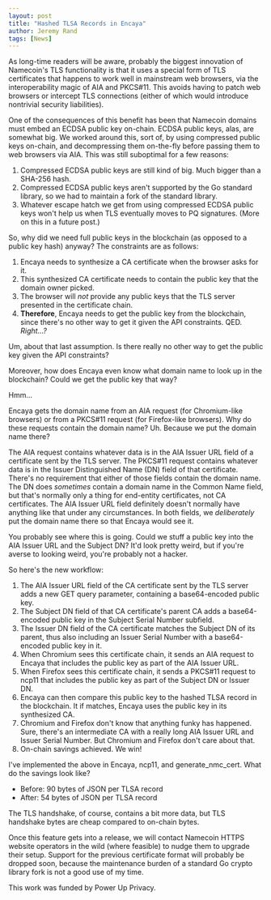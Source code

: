 ```yaml
---
layout: post
title: "Hashed TLSA Records in Encaya"
author: Jeremy Rand
tags: [News]
---
```


As long-time readers will be aware, probably the biggest innovation of Namecoin's TLS functionality is that it uses a special form of TLS certificates that happens to work well in mainstream web browsers, via the interoperability magic of AIA and PKCS#11. This avoids having to patch web browsers or intercept TLS connections (either of which would introduce nontrivial security liabilities).

One of the consequences of this benefit has been that Namecoin domains must embed an ECDSA public key on-chain. ECDSA public keys, alas, are somewhat big. We worked around this, sort of, by using compressed public keys on-chain, and decompressing them on-the-fly before passing them to web browsers via AIA. This was still suboptimal for a few reasons:

1. Compressed ECDSA public keys are still kind of big. Much bigger than a SHA-256 hash.
2. Compressed ECDSA public keys aren't supported by the Go standard library, so we had to maintain a fork of the standard library.
3. Whatever escape hatch we get from using compressed ECDSA public keys won't help us when TLS eventually moves to PQ signatures. (More on this in a future post.)

So, why did we need full public keys in the blockchain (as opposed to a public key hash) anyway? The constraints are as follows:

1. Encaya needs to synthesize a CA certificate when the browser asks for it.
2. This synthesized CA certificate needs to contain the public key that the domain owner picked.
3. The browser will *not* provide any public keys that the TLS server presented in the certificate chain.
4. **Therefore**, Encaya needs to get the public key from the blockchain, since there's no other way to get it given the API constraints. QED. *Right...?*

Um, about that last assumption. Is there really no other way to get the public key given the API constraints?

Moreover, how does Encaya even know what domain name to look up in the blockchain? Could we get the public key that way?

Hmm...

Encaya gets the domain name from an AIA request (for Chromium-like browsers) or from a PKCS#11 request (for Firefox-like browsers). Why do these requests contain the domain name? Uh. Because we put the domain name there?

The AIA request contains whatever data is in the AIA Issuer URL field of a certificate sent by the TLS server. The PKCS#11 request contains whatever data is in the Issuer Distinguished Name (DN) field of that certificate. There's no requirement that either of those fields contain the domain name. The DN does *sometimes* contain a domain name in the Common Name field, but that's normally only a thing for end-entity certificates, not CA certificates. The AIA Issuer URL field definitely doesn't normally have anything like that under any circumstances. In both fields, we *deliberately* put the domain name there so that Encaya would see it.

You probably see where this is going. Could we stuff a public key into the AIA Issuer URL and the Subject DN? It'd look pretty weird, but if you're averse to looking weird, you're probably not a hacker.

So here's the new workflow:

1. The AIA Issuer URL field of the CA certificate sent by the TLS server adds a new GET query parameter, containing a base64-encoded public key.
2. The Subject DN field of that CA certificate's parent CA adds a base64-encoded public key in the Subject Serial Number subfield.
3. The Issuer DN field of the CA certificate matches the Subject DN of its parent, thus also including an Issuer Serial Number with a base64-encoded public  key in it.
4. When Chromium sees this certificate chain, it sends an AIA request to Encaya that includes the public key as part of the AIA Issuer URL.
5. When Firefox sees this certificate chain, it sends a PKCS#11 request to ncp11 that includes the public key as part of the Subject DN or Issuer DN.
6. Encaya can then compare this public key to the hashed TLSA record in the blockchain. It if matches, Encaya uses the public key in its synthesized CA.
7. Chromium and Firefox don't know that anything funky has happened. Sure, there's an intermediate CA with a really long AIA Issuer URL and Issuer Serial Number. But Chromium and Firefox don't care about that.
8. On-chain savings achieved. We win!

I've implemented the above in Encaya, ncp11, and generate_nmc_cert. What do the savings look like?

* Before: 90 bytes of JSON per TLSA record
* After: 54 bytes of JSON per TLSA record

The TLS handshake, of course, contains a bit more data, but TLS handshake bytes are cheap compared to on-chain bytes.

Once this feature gets into a release, we will contact Namecoin HTTPS website operators in the wild (where feasible) to nudge them to upgrade their setup. Support for the previous certificate format will probably be dropped soon, because the maintenance burden of a standard Go crypto library fork is not a good use of my time.

This work was funded by Power Up Privacy.
